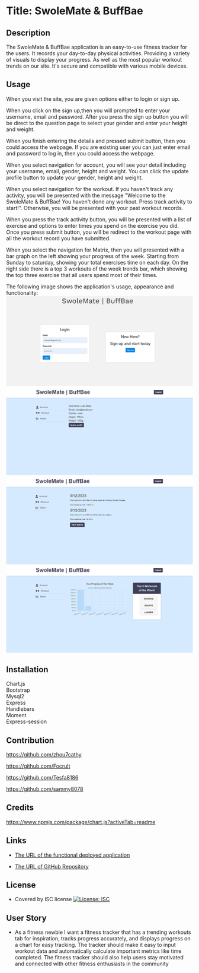 # Title: SwoleMate & BuffBae

## Description

The SwoleMate & BuffBae application is an easy-to-use fitness tracker for the users. It records your day-to-day physical activities. Providing a variety of visuals to display your progress. As well as the most popular workout trends on our site. It's secure and compatible with various mobile devices.

## Usage

When you visit the site, you are given options either to login or sign up.

When you click on the sign up,then you will prompted to enter your username, email and password. After you press the sign up button you will be direct to the question page to select your gender and enter your height and weight.

When you finish entering the details and pressed submit button, then you could access the webpage. If you are existing user you can just enter email and password to log in, then you could access the webpage.

When you select navigation for account, you will see your detail including your username, email, gender, height and weight. You can click the update profile button to update your gender, height and weight.

When you select navigation for the workout. If you haven't track any activity, you will be presented with the message "Welcome to the SwoleMate & BuffBae! You haven't done any workout. Press track activity to start!". Otherwise, you will be presented with your past workout records.

When you press the track activity button, you will be presented with a list of exercise and options to enter times you spend on the exercise you did. Once you press submit button, you will be redirect to the workout page with all the workout record you have submitted.

When you select the navigation for Matrix, then you will presented with a bar graph on the left showing your progress of the week. Starting from Sunday to saturday, showing your total exercises time on each day. On the right side there is a top 3 workouts of the week trends bar, which showing the top three exercise that all users spend most of their times.

The following image shows the application's usage, appearance and functionality:
![alt text](/public/img/login-page.png)
![alt text](/public/img/account-page.png)
![alt text](/public/img/workout-page.png)
![alt text](/public/img/matrix-page.png)

## Installation

Chart.js <br />
Bootstrap <br />
Mysql2 <br />
Express <br />
Handlebars <br />
Moment <br />
Express-session <br />

## Contribution

https://github.com/zhou7cathy

https://github.com/Focrult

https://github.com/Tesfa8186

https://github.com/sammy8078

## Credits

https://www.npmjs.com/package/chart.js?activeTab=readme

## Links

- [The URL of the functional deployed application](https://gentle-garden-16426.herokuapp.com/login)

- [The URL of GitHub Repository](https://github.com/Focrult/Fitness-Application)

## License

- Covered by ISC license [![License: ISC](https://img.shields.io/badge/License-ISC-blue.svg)](https://opensource.org/licenses/ISC)

## User Story

- As a fitness newbie I want a fitness tracker that has a trending workouts tab for inspiration, tracks progress accurately, and displays progress on a chart for easy tracking. The tracker should make it easy to input workout data and automatically calculate important metrics like time completed. The fitness tracker should also help users stay motivated and connected with other fitness enthusiasts in the community

